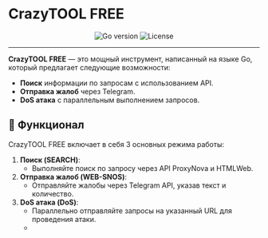 # CrazyTOOL FREE

<div align="center">
  <img src="https://img.shields.io/badge/Go-1.16+-blue" alt="Go version">
  <img src="https://img.shields.io/badge/License-MIT-green" alt="License">
</div>

---

**CrazyTOOL FREE** — это мощный инструмент, написанный на языке Go, который предлагает следующие возможности:

- **Поиск** информации по запросам с использованием API.
- **Отправка жалоб** через Telegram.
- **DoS атака** с параллельным выполнением запросов.

## 🚀 Функционал

CrazyTOOL FREE включает в себя 3 основных режима работы:

1. **Поиск (SEARCH)**:
   - Выполняйте поиск по запросу через API ProxyNova и HTMLWeb.
2. **Отправка жалоб (WEB-SNOS)**:
   - Отправляйте жалобы через Telegram API, указав текст и количество.
3. **DoS атака (DoS)**:
   - Параллельно отправляйте запросы на указанный URL для проведения атаки.
   - 
